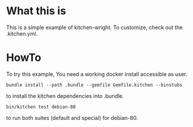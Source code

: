 # What this is

This is a simple example of kitchen-wright. To customize, check out the .kitchen.yml.

# HowTo

To try this example, You need a working docker install accessible as user.

```bundle install --path .bundle --gemfile Gemfile.kitchen --binstubs```

to install the kitchen dependencies into .bundle.

```bin/kitchen test debian-80```

to run both suites (default and special) for debian-80.
